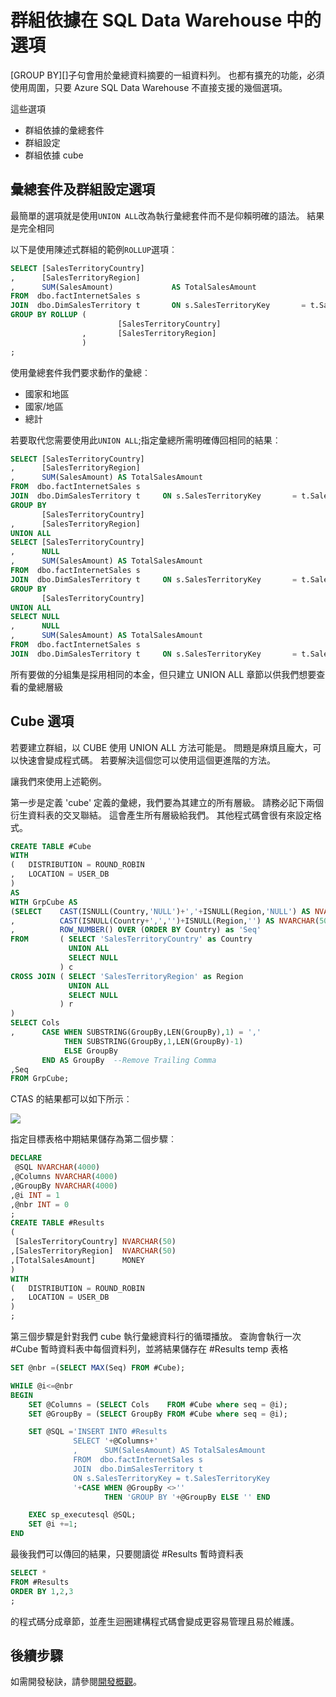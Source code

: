 <properties
   pageTitle="[群組依據在 SQL Data Warehouse 選項 |Microsoft Azure"
   description="適用於開發解決方案實作 Azure SQL Data Warehouse 中的 [選項] 群組中的秘訣。"
   services="sql-data-warehouse"
   documentationCenter="NA"
   authors="jrowlandjones"
   manager="barbkess"
   editor=""/>

<tags
   ms.service="sql-data-warehouse"
   ms.devlang="NA"
   ms.topic="article"
   ms.tgt_pltfrm="NA"
   ms.workload="data-services"
   ms.date="06/14/2016"
   ms.author="jrj;barbkess;sonyama"/>

# <a name="group-by-options-in-sql-data-warehouse"></a>群組依據在 SQL Data Warehouse 中的選項

[GROUP BY][]子句會用於彙總資料摘要的一組資料列。 也都有擴充的功能，必須使用周圍，只要 Azure SQL Data Warehouse 不直接支援的幾個選項。

這些選項
- 群組依據的彙總套件
- 群組設定
- 群組依據 cube

## <a name="rollup-and-grouping-sets-options"></a>彙總套件及群組設定選項
最簡單的選項就是使用`UNION ALL`改為執行彙總套件而不是仰賴明確的語法。 結果是完全相同

以下是使用陳述式群組的範例`ROLLUP`選項︰

```sql
SELECT [SalesTerritoryCountry]
,      [SalesTerritoryRegion]
,      SUM(SalesAmount)             AS TotalSalesAmount
FROM  dbo.factInternetSales s
JOIN  dbo.DimSalesTerritory t       ON s.SalesTerritoryKey       = t.SalesTerritoryKey
GROUP BY ROLLUP (
                        [SalesTerritoryCountry]
                ,       [SalesTerritoryRegion]
                )
;
```

使用彙總套件我們要求動作的彙總︰
- 國家和地區
- 國家/地區
- 總計

若要取代您需要使用此`UNION ALL`;指定彙總所需明確傳回相同的結果︰

```sql
SELECT [SalesTerritoryCountry]
,      [SalesTerritoryRegion]
,      SUM(SalesAmount) AS TotalSalesAmount
FROM  dbo.factInternetSales s
JOIN  dbo.DimSalesTerritory t     ON s.SalesTerritoryKey       = t.SalesTerritoryKey
GROUP BY
       [SalesTerritoryCountry]
,      [SalesTerritoryRegion]
UNION ALL
SELECT [SalesTerritoryCountry]
,      NULL
,      SUM(SalesAmount) AS TotalSalesAmount
FROM  dbo.factInternetSales s
JOIN  dbo.DimSalesTerritory t     ON s.SalesTerritoryKey       = t.SalesTerritoryKey
GROUP BY
       [SalesTerritoryCountry]
UNION ALL
SELECT NULL
,      NULL
,      SUM(SalesAmount) AS TotalSalesAmount
FROM  dbo.factInternetSales s
JOIN  dbo.DimSalesTerritory t     ON s.SalesTerritoryKey       = t.SalesTerritoryKey;
```

所有要做的分組集是採用相同的本金，但只建立 UNION ALL 章節以供我們想要查看的彙總層級

## <a name="cube-options"></a>Cube 選項
若要建立群組，以 CUBE 使用 UNION ALL 方法可能是。 問題是麻煩且龐大，可以快速會變成程式碼。 若要解決這個您可以使用這個更進階的方法。

讓我們來使用上述範例。

第一步是定義 'cube' 定義的彙總，我們要為其建立的所有層級。 請務必記下兩個衍生資料表的交叉聯結。 這會產生所有層級給我們。 其他程式碼會很有來設定格式。

```sql
CREATE TABLE #Cube
WITH
(   DISTRIBUTION = ROUND_ROBIN
,   LOCATION = USER_DB
)
AS
WITH GrpCube AS
(SELECT    CAST(ISNULL(Country,'NULL')+','+ISNULL(Region,'NULL') AS NVARCHAR(50)) as 'Cols'
,          CAST(ISNULL(Country+',','')+ISNULL(Region,'') AS NVARCHAR(50))  as 'GroupBy'
,          ROW_NUMBER() OVER (ORDER BY Country) as 'Seq'
FROM       ( SELECT 'SalesTerritoryCountry' as Country
             UNION ALL
             SELECT NULL
           ) c
CROSS JOIN ( SELECT 'SalesTerritoryRegion' as Region
             UNION ALL
             SELECT NULL
           ) r
)
SELECT Cols
,      CASE WHEN SUBSTRING(GroupBy,LEN(GroupBy),1) = ','
            THEN SUBSTRING(GroupBy,1,LEN(GroupBy)-1)
            ELSE GroupBy
       END AS GroupBy  --Remove Trailing Comma
,Seq
FROM GrpCube;
```

CTAS 的結果都可以如下所示︰

![][1]

指定目標表格中期結果儲存為第二個步驟︰

```sql
DECLARE
 @SQL NVARCHAR(4000)
,@Columns NVARCHAR(4000)
,@GroupBy NVARCHAR(4000)
,@i INT = 1
,@nbr INT = 0
;
CREATE TABLE #Results
(
 [SalesTerritoryCountry] NVARCHAR(50)
,[SalesTerritoryRegion]  NVARCHAR(50)
,[TotalSalesAmount]      MONEY
)
WITH
(   DISTRIBUTION = ROUND_ROBIN
,   LOCATION = USER_DB
)
;
```

第三個步驟是針對我們 cube 執行彙總資料行的循環播放。 查詢會執行一次 #Cube 暫時資料表中每個資料列，並將結果儲存在 #Results temp 表格

```sql
SET @nbr =(SELECT MAX(Seq) FROM #Cube);

WHILE @i<=@nbr
BEGIN
    SET @Columns = (SELECT Cols    FROM #Cube where seq = @i);
    SET @GroupBy = (SELECT GroupBy FROM #Cube where seq = @i);

    SET @SQL ='INSERT INTO #Results
              SELECT '+@Columns+'
              ,      SUM(SalesAmount) AS TotalSalesAmount
              FROM  dbo.factInternetSales s
              JOIN  dbo.DimSalesTerritory t  
              ON s.SalesTerritoryKey = t.SalesTerritoryKey
              '+CASE WHEN @GroupBy <>''
                     THEN 'GROUP BY '+@GroupBy ELSE '' END

    EXEC sp_executesql @SQL;
    SET @i +=1;
END
```

最後我們可以傳回的結果，只要閱讀從 #Results 暫時資料表

```sql
SELECT *
FROM #Results
ORDER BY 1,2,3
;
```

的程式碼分成章節，並產生迴圈建構程式碼會變成更容易管理且易於維護。


## <a name="next-steps"></a>後續步驟
如需開發秘訣，請參閱[開發概觀][]。

<!--Image references-->
[1]: media/sql-data-warehouse-develop-group-by-options/sql-data-warehouse-develop-group-by-cube.png

<!--Article references-->
[開發概觀]: sql-data-warehouse-overview-develop.md

<!--MSDN references-->
[群組依據]: https://msdn.microsoft.com/library/ms177673.aspx


<!--Other Web references-->
